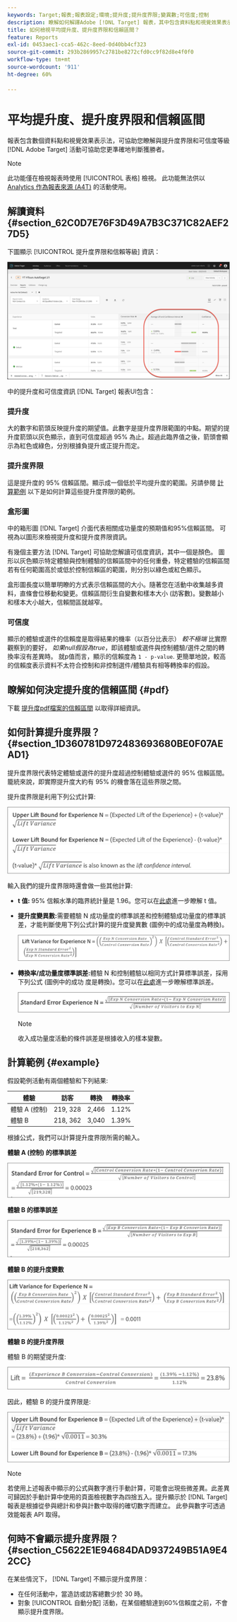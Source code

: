 ```yaml
---
keywords: Target;報表;報表設定;環境;提升度;提升度界限;變異數;可信度;控制
description: 瞭解如何解譯Adobe [!DNL Target] 報表，其中包含資料點和視覺效果表示，可協助您瞭解活動的提升度界限和信賴水準。
title: 如何檢視平均提升度、提升度界限和信賴區間？
feature: Reports
exl-id: 0453aec1-cca5-462c-8eed-0d40bb4cf323
source-git-commit: 293b2869957c2781be8272cfd0cc9f82d8e4f0f0
workflow-type: tm+mt
source-wordcount: '911'
ht-degree: 60%

---
```


# 平均提升度、提升度界限和信賴區間

報表包含數個資料點和視覺效果表示法，可協助您瞭解與提升度界限和可信度等級 [!DNL Adobe Target] 活動可協助您更準確地判斷獲勝者。

>[!NOTE]
>
>此功能僅在檢視報表時使用 [!UICONTROL 表格] 檢視。 此功能無法供以[ Analytics 作為報表來源 (A4T)](/help/main/c-integrating-target-with-mac/a4t/a4t.md#concept_7540C8C04259434AB6EE33B09F47A1DE) 的活動使用。

## 解讀資料 {#section_62C0D7E76F3D49A7B3C371C82AEF27D5}

下圖顯示 [!UICONTROL 提升度界限和信賴等級] 資訊：

![平均提升度和可信度等級報表](/help/main/c-reports/c-report-settings/assets/lift-screenshot-new.png)

中的提升度和可信度資訊 [!DNL Target] 報表UI包含：

### 提升度

大的數字和箭頭反映提升度的期望值。此數字是提升度界限範圍的中點。期望的提升度箭頭以灰色顯示，直到可信度超過 95% 為止。超過此臨界值之後，箭頭會顯示為紅色或綠色，分別根據負提升或正提升而定。

### 提升度界限

這是提升度的 95% 信賴區間。顯示成一個低於平均提升度的範圍。另請參閱 [計算範例](#example) 以下是如何計算這些提升度界限的範例。

### 盒形圖

中的箱形圖 [!DNL Target] 介面代表相關成功量度的預期值和95%信賴區間。 可視為以圖形來檢視提升度和提升度界限資訊。

有幾個主要方法 [!DNL Target] 可協助您解讀可信度資訊，其中一個是顏色。 圖形以灰色顯示特定體驗與控制體驗的信賴區間中的任何重疊，特定體驗的信賴區間若有任何範圍高於或低於控制信賴區的範圍，則分別以綠色或紅色顯示。

盒形圖長度以簡單明瞭的方式表示信賴區間的大小。隨著您在活動中收集越多資料，直條會位移動和變更。信賴區間衍生自變數和樣本大小 (訪客數)。變數越小和樣本大小越大，信賴間區就越窄。

### 可信度

顯示的體驗或選件的信賴度是取得結果的機率（以百分比表示） _較不極端_ 比實際觀察到的要好， _如果null假設為true_，即該體驗或選件與控制體驗/選件之間的轉換率沒有差異時。 就p值而言，顯示的信賴度為 `1 - p-value`. 更簡單地說，較高的信賴度表示資料不太符合控制和非控制選件/體驗具有相等轉換率的假設。

## 瞭解如何決定提升度的信賴區間 {#pdf}

下載 [提升度pdf檔案的信賴區間](/help/main/assets/confidence_interval_lift.pdf) 以取得詳細資訊。

## 如何計算提升度界限？ {#section_1D360781D972483693680BE0F07AEAD1}

提升度界限代表特定體驗或選件的提升度超過控制體驗或選件的 95% 信賴區間。籠統來說，即實際提升度大約有 95% 的機會落在這些界限之間。

提升度界限是利用下列公式計算:

![lift_diagram圖片](assets/lift_diagram.png)

輸入我們的提升度界限時還會做一些其他計算:

* **t 值:** 95% 信賴水準的臨界統計量是 1.96。您可以在[此處](https://en.wikipedia.org/wiki/T-statistic)進一步瞭解 t 值。
* **提升度變異數:**&#x200B;需要體驗 N 成功量度的標準誤差和控制體驗成功量度的標準誤差，才能判斷使用下列公式計算的提升度變異數 (圖例中的成功量度為轉換)。

   ![lift_variance影像](assets/lift_variance.png)

* **轉換率/成功量度標準誤差:**&#x200B;體驗 N 和控制體驗以相同方式計算標準誤差，採用下列公式 (圖例中的成功 度是轉換)。您可以在[此處](https://en.wikipedia.org/wiki/Standard_error)進一步瞭解標準誤差。

   ![standard_error圖片](assets/standard_error.png)

   >[!NOTE]
   >
   >收入成功量度活動的條件誤差是根據收入的樣本變數。

## 計算範例 {#example}

假設範例活動有兩個體驗和下列結果:

| 體驗 | 訪客 | 轉換 | 轉換率 |
|--- |--- |--- |--- |
| 體驗 A (控制) | 219, 328 | 2,466 | 1.12% |
| 體驗 B | 218, 362 | 3,040 | 1.39% |

根據公式，我們可以計算提升度界限所需的輸入。

**體驗 A (控制) 的標準誤差**

![standard_error_A圖片](assets/standard_error_A.png)

**體驗 B 的標準誤差**

![standard_error_B圖片](assets/standard_error_B.png)

**體驗 B 的提升度變數**

![lift_variance_B圖片](assets/lift_variance_B.png)

**體驗 B 的提升度界限**

體驗 B 的期望提升度:

![lift_bounds_B圖片](assets/lift_bounds_B.png)

因此，體驗 B 的提升度界限是:

![lift_bounds_B2圖片](assets/lift_bounds_B2.png)

>[!NOTE]
>
>若使用上述報表中顯示的公式與數字進行手動計算，可能會出現些微差異。此差異可歸因於手動計算中使用的頁面檢視數字為四捨五入。提升顯示於 [!DNL Target] 報表是根據從參與總計和參與計數中取得的確切數字而建立。 此參與數字可透過效能報表 API 取得。

## 何時不會顯示提升度界限？ {#section_C5622E1E94684DAD937249B51A9E42CC}

在某些情況下， [!DNL Target] 不顯示提升度界限：

* 在任何活動中，當造訪或訪客總數少於 30 時。
* 對象 [!UICONTROL 自動分配] 活動，在某個體驗達到60%信賴度之前，不會顯示提升度界限。
